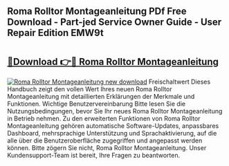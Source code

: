 ## Roma Rolltor Montageanleitung PDf Free Download - Part-jed Service Owner Guide - User Repair Edition EMW9t

# <h2><a href="http://df8al7.blite.top/?on=Roma+Rolltor+Montageanleitung">🔗Download 👉🔴 Roma Rolltor Montageanleitung</a></h2>

[![Roma Rolltor Montageanleitung new download](https://i.imgur.com/lujVjoI.png)](http://df8al7.blite.top/?on=Roma+Rolltor+Montageanleitung)
Freischaltwert Dieses Handbuch zeigt den vollen Wert Ihres neuen Roma Rolltor Montageanleitung mit detaillierten Erklärungen der Merkmale und Funktionen. Wichtige Benutzervereinbarung Bitte lesen Sie die Nutzungsbedingungen, bevor Sie Ihr neues Roma Rolltor Montageanleitung in Betrieb nehmen. Zu den erweiterten Funktionen von Roma Rolltor Montageanleitung gehören automatische Software-Updates, anpassbares Dashboard, mehrsprachige Unterstützung und Sprachaktivierung, auf die alle über die Benutzeroberfläche zugegriffen und angepasst werden können. Bitte zögern Sie nicht, Roma Rolltor Montageanleitung. Unser Kundensupport-Team ist bereit, Ihre Fragen zu beantworten.
